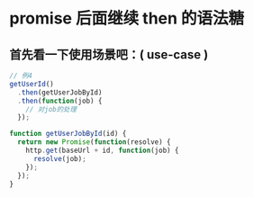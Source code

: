 # promise 后面继续 then 的语法糖

## 首先看一下使用场景吧：( use-case )
```js
// 例4
getUserId()
  .then(getUserJobById)
  .then(function(job) {
    // 对job的处理
  });

function getUserJobById(id) {
  return new Promise(function(resolve) {
    http.get(baseUrl + id, function(job) {
      resolve(job);
    });
  });
}
```
